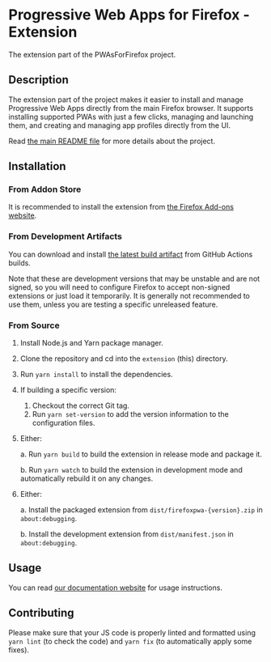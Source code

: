 Progressive Web Apps for Firefox - Extension
============================================

The extension part of the PWAsForFirefox project.

## Description

The extension part of the project makes it easier to install and manage Progressive Web Apps directly from the main Firefox browser. It supports installing supported PWAs with just a few clicks, managing and launching them, and creating and managing app profiles directly from the UI.

Read [the main README file](../README.md) for more details about the project.

## Installation

### From Addon Store

It is recommended to install the extension from [the Firefox Add-ons website](https://addons.mozilla.org/firefox/addon/pwas-for-firefox/).

### From Development Artifacts

You can download and install [the latest build artifact](https://github.com/filips123/PWAsForFirefox/actions/workflows/extension.yaml) from GitHub Actions builds.

Note that these are development versions that may be unstable and are not signed, so you will need to configure Firefox to accept non-signed extensions or just load it temporarily. It is generally not recommended to use them, unless you are testing a specific unreleased feature.

### From Source

1. Install Node.js and Yarn package manager.

2. Clone the repository and cd into the `extension` (this) directory.

3. Run `yarn install` to install the dependencies.

4. If building a specific version:
    1. Checkout the correct Git tag.
    2. Run `yarn set-version` to add the version information to the configuration files.

5. Either:

   a. Run `yarn build` to build the extension in release mode and package it.

   b. Run `yarn watch` to build the extension in development mode and automatically rebuild it on any changes.

6. Either:

   a. Install the packaged extension from `dist/firefoxpwa-{version}.zip` in `about:debugging`.

   b. Install the development extension from `dist/manifest.json` in `about:debugging`.

## Usage

You can read [our documentation website](https://pwasforfirefox.filips.si/user-guide/extension/) for usage instructions.

## Contributing

Please make sure that your JS code is properly linted and formatted using `yarn lint` (to check the code) and `yarn fix` (to automatically apply some fixes).
